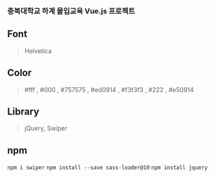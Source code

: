 ### 충북대학교 하계 몰입교육 Vue.js 프로젝트

## Font

> Helvetica

## Color

> #fff , #000 , #757575 , #ed0914 , #f3f3f3 , #222 , #e50914

## Library

> jQuery, Swiper

## npm

`npm i swiper`
`npm install --save sass-loader@10`
`npm install jquery`
